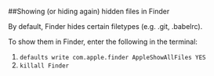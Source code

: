##Showing (or hiding again) hidden files in Finder

By default, Finder hides certain filetypes (e.g. .git, .babelrc).

To show them in Finder, enter the following in the terminal:

1. `defaults write com.apple.finder AppleShowAllFiles YES`
2. `killall Finder`

